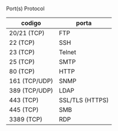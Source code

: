 Port(s)	Protocol

| codigo | porta |
|--------|-------|
|20/21 (TCP)	| FTP
|22 (TCP)	| SSH
|23 (TCP)	| Telnet
|25 (TCP)	| SMTP
|80 (TCP)	| HTTP
|161 (TCP/UDP)	| SNMP
|389 (TCP/UDP)	| LDAP
|443 (TCP)	| SSL/TLS (HTTPS)
|445 (TCP)	| SMB
|3389 (TCP)	| RDP